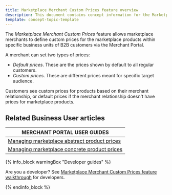 ```yaml
---
title: Marketplace Merchant Custom Prices feature overview
description: This document contains concept information for the Marketplace Merchant Custom Prices feature.
template: concept-topic-template
---
```


The *Marketplace Merchant Custom Prices* feature allows marketplace merchants to define custom prices for the marketplace products within specific business units of B2B customers via the Merchant Portal.

A merchant can set two types of prices:

- *Default prices*. These are the prices shown by default to all regular customers.
- *Custom prices*. These are different prices meant for specific target audience.

Customers see custom prices for products based on their merchant relationship, or default prices if the merchant relationship doesn't have prices for marketplace products.

## Related Business User articles

| MERCHANT PORTAL USER GUIDES  |
| -------------------- | 
| [Managing marketplace abstract product prices](/docs/marketplace/user/merchant-portal-user-guides/{{page.version}}/products/abstract-products/managing-marketplace-abstract-product-prices.html) |
| [Managing marketplace concrete product prices](/docs/marketplace/user/merchant-portal-user-guides/{{page.version}}/products/concrete-products/managing-marketplace-concrete-product-prices.html)


{% info_block warningBox "Developer guides" %}

Are you a developer? See [Marketplace Merchant Custom Prices feature walkthrough](/docs/marketplace/dev/feature-walkthroughs/{{page.version}}/marketplace-merchant-custom-prices-feature-walkthrough.html) for developers.

{% endinfo_block %}
